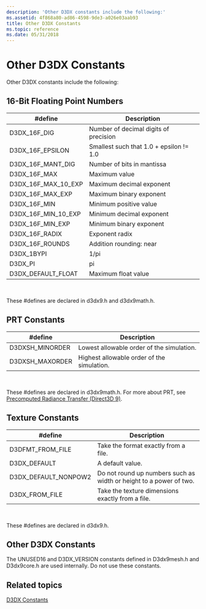 ```yaml
---
description: 'Other D3DX constants include the following:'
ms.assetid: 4f868a80-ad86-4598-9de3-a026e03aab93
title: Other D3DX Constants
ms.topic: reference
ms.date: 05/31/2018
---
```


# Other D3DX Constants

Other D3DX constants include the following:

## 16-Bit Floating Point Numbers



| \#define                | Description                             |
|-------------------------|-----------------------------------------|
| D3DX\_16F\_DIG          | Number of decimal digits of precision   |
| D3DX\_16F\_EPSILON      | Smallest such that 1.0 + epsilon != 1.0 |
| D3DX\_16F\_MANT\_DIG    | Number of bits in mantissa              |
| D3DX\_16F\_MAX          | Maximum value                           |
| D3DX\_16F\_MAX\_10\_EXP | Maximum decimal exponent                |
| D3DX\_16F\_MAX\_EXP     | Maximum binary exponent                 |
| D3DX\_16F\_MIN          | Minimum positive value                  |
| D3DX\_16F\_MIN\_10\_EXP | Minimum decimal exponent                |
| D3DX\_16F\_MIN\_EXP     | Minimum binary exponent                 |
| D3DX\_16F\_RADIX        | Exponent radix                          |
| D3DX\_16F\_ROUNDS       | Addition rounding: near                 |
| D3DX\_1BYPI             | 1/pi                                    |
| D3DX\_PI                | pi                                      |
| D3DX\_DEFAULT\_FLOAT    | Maximum float value                     |



 

These \#defines are declared in d3dx9.h and d3dx9math.h.

## PRT Constants



| \#define         | Description                                |
|------------------|--------------------------------------------|
| D3DXSH\_MINORDER | Lowest allowable order of the simulation.  |
| D3DXSH\_MAXORDER | Highest allowable order of the simulation. |



 

These \#defines are declared in d3dx9math.h. For more about PRT, see [Precomputed Radiance Transfer (Direct3D 9)](precomputed-radiance-transfer.md).

## Texture Constants



| \#define               | Description                                                        |
|------------------------|--------------------------------------------------------------------|
| D3DFMT\_FROM\_FILE     | Take the format exactly from a file.                               |
| D3DX\_DEFAULT          | A default value.                                                   |
| D3DX\_DEFAULT\_NONPOW2 | Do not round up numbers such as width or height to a power of two. |
| D3DX\_FROM\_FILE       | Take the texture dimensions exactly from a file.                   |



 

These \#defines are declared in d3dx9.h.

## Other D3DX Constants

The UNUSED16 and D3DX\_VERSION constants defined in D3dx9mesh.h and D3dx9core.h are used internally. Do not use these constants.

## Related topics

<dl> <dt>

[D3DX Constants](dx9-graphics-reference-d3dx-constants.md)
</dt> </dl>

 

 



